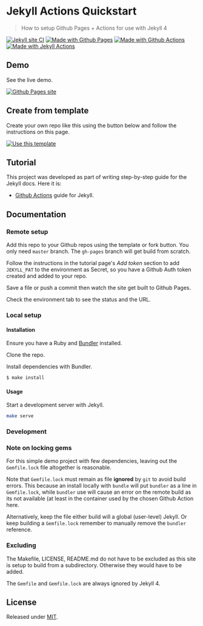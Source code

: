# Jekyll Actions Quickstart
> How to setup Github Pages + Actions for use with Jekyll 4

[![Jekyll site CI](https://github.com/MichaelCurrin/jekyll-actions-quickstart/workflows/Jekyll%20site%20CI/badge.svg)](https://github.com/MichaelCurrin/jekyll-actions-quickstart/actions)
[![Made with Github Pages](https://img.shields.io/badge/Made%20with-Github%20Pages-blue.svg)](https://pages.github.com/)
[![Made with Github Actions](https://img.shields.io/badge/Made%20with-Github%20Actions-blue.svg)](https://help.github.com/en/actions)
[![Made with Jekyll Actions](https://img.shields.io/badge/Jekyll%20Actions-2.0.0-blue.svg)](https://github.com/marketplace/actions/jekyll-actions)


## Demo

See the live demo.

[![Github Pages site](https://img.shields.io/badge/site-Github_Pages-blue?style=for-the-badge)](https://michaelcurrin.github.io/jekyll-actions-quickstart/)


## Create from template

Create your own repo like this using the button below and follow the instructions on this page.

[![Use this template](https://img.shields.io/badge/Use_this_template-green.svg?style=for-the-badge)](https://github.com/MichaelCurrin/jekyll-actions-quickstart/generate)


## Tutorial

This project was developed as part of writing step-by-step guide for the Jekyll docs. Here it is:

- [Github Actions](https://jekyllrb.com/docs/continuous-integration/github-actions/) guide for Jekyll.


## Documentation

### Remote setup

Add this repo to your Github repos using the template or fork button. You only need `master` branch. The `gh-pages` branch will get build from scratch.

Follow the instructions in the tutorial page's _Add token_ section to add `JEKYLL_PAT` to the environment as Secret, so you have a Github Auth token created and added to your repo.

Save a file or push a commit then watch the site get built to Github Pages.

Check the environment tab to see the status and the URL.


### Local setup

#### Installation

Ensure you have a Ruby and [Bundler](https://bundler.io) installed.

Clone the repo.

Install dependencies with Bundler.

```sh
$ make install
```

#### Usage

Start a development server with Jekyll.

```sh
make serve
```


### Development

### Note on locking gems

For this simple demo project with few dependencies, leaving out the `Gemfile.lock` file altogether is reasonable.

Note that `Gemfile.lock` must remain as file **ignored** by `git` to avoid build errors. This because an install locally with `bundle` will put `bundler` as a line in `Gemfile.lock`, while `bundler` use will cause an error on the remote build as its not available (at least in the container used by the chosen Github Action here.

Alternatively, keep the file either build will a global (user-level) Jekyll. Or keep building a `Gemfile.lock` remember to manually remove the `bundler` reference.

### Excluding

The Makefile, LICENSE, README.md do not have to be excluded as this site is setup to build from a subdirectory. Otherwise they would have to be added.

The `Gemfile` and `Gemfile.lock` are always ignored by Jekyll 4.


## License

Released under [MIT](/LICENSE).
